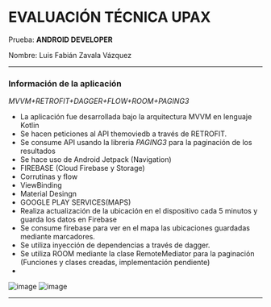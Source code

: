 # EVALUACIÓN TÉCNICA UPAX #

Prueba: **ANDROID DEVELOPER**

Nombre: Luis Fabián Zavala Vázquez

-----
### Información de la aplicación ###

*MVVM+RETROFIT+DAGGER+FLOW+ROOM+PAGING3*

* La aplicación fue desarrollada bajo la arquitectura MVVM en lenguaje Kotlin
* Se hacen peticiones al API themoviedb a través de RETROFIT.
* Se consume API usando la libreria *PAGING3* para la paginación de los resultados
* Se hace uso de Android Jetpack (Navigation) 
* FIREBASE (Cloud Firebase y Storage)
* Corrutinas y flow
* ViewBinding
* Material Desingn
* GOOGLE PLAY SERVICES(MAPS)
* Realiza actualización de la ubicación en el dispositivo cada 5 minutos y guarda los datos en Firebase
* Se consume firebase para ver en el mapa las ubicaciones guardadas mediante marcadores.
* Se utiliza inyección de dependencias a través de dagger.
* Se utiliza ROOM mediante la clase RemoteMediator para la paginación (Funciones y clases creadas, implementación pendiente)
*

![image](https://user-images.githubusercontent.com/44623170/159818119-646d7312-64ee-4cd8-9340-2d18128508db.png)
![image](https://user-images.githubusercontent.com/44623170/159818187-1a316a49-96af-4174-9f97-004b7624aadb.png)

------
